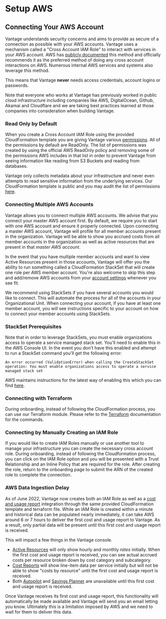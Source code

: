 # Setup AWS

## Connecting Your AWS Account

Vantage understands security concerns and aims to provide as secure of a connection as possible with your AWS accounts. Vantage uses a mechanism called a "Cross Account IAM Role" to interact with services in your AWS account. AWS has [publicly documented](https://aws.amazon.com/blogs/apn/securely-accessing-customer-aws-accounts-with-cross-account-iam-roles/) this method and officially recommends it as the preferred method of doing any cross account interactions on AWS. Numerous internal AWS services and systems also leverage this method.

This means that Vantage **never** needs access credentials, account logins or passwords.

Note that everyone who works at Vantage has previously worked in public cloud infrastructure including companies like AWS, DigitalOcean, Github, Akamai and Cloudflare and we are taking best practices learned at those companies into consideration when building Vantage.

### Read Only by Default

When you create a Cross Account IAM Role using the provided CloudFormation template you are giving Vantage various [permissions](https://docs.vantage.sh/permissions_aws/). All of the permissions by default are ReadOnly. The list of permissions was created by using the official AWS ReadOnly policy and removing some of the permissions AWS includes in that list in order to prevent Vantage from seeing information like reading from S3 Buckets and reading from databases.

Vantage only collects metadata about your infrastructure and never even attempts to read sensitive information from the underlying services. Our CloudFormation template is public and you may audit the list of permissions [here](https://vantage-public.s3.amazonaws.com/vantage-integration-latest.json).

### Connecting Multiple AWS Accounts

Vantage allows you to connect multiple AWS accounts. We advise that you connect your master AWS account first. By default, we require you to start with one AWS account and ensure it properly connected. Upon connecting a master AWS account, Vantage will profile for all member accounts present in the organization. Vantage will be able to show you accrued costs from all member accounts in the organization as well as active resources that are present in that _master AWS account_.

In the event that you have multiple member accounts and want to view Active Resources present in those accounts, Vantage will offer you the ability to run something called a CloudFormation StackSet that will create one role per AWS member account. You're also welcome to skip this step and add/remove AWS accounts from your [account settings](https://console.vantage.sh/settings/workspaces) whenever you see fit.

We recommend using StackSets if you have several accounts you would like to connect. This will automate the process for all of the accounts in your Organizational Unit. When connecting your account, if you have at least one member account, you will see instructions specific to your account on how to connect your member accounts using StackSets.

### StackSet Prerequisites

Note that in order to leverage StackSets, you must enable organizations access to operate a service managed stack set. You'll need to enable this in the AWS Console UI. In the event you don't have this enabled and attempt to run a StackSet command you'll get the following error:

`An error occurred (ValidationError) when calling the CreateStackSet operation: You must enable organizations access to operate a service managed stack set`

AWS maintains instructions for the latest way of enabling this which you can find [here](https://docs.aws.amazon.com/AWSCloudFormation/latest/UserGuide/stacksets-prereqs.html).

### Connecting with Terraform

During onboarding, instead of following the CloudFormation process, you can use our Terraform module. Please refer to the [Terraform](/terraform/) documentation for the commands.

### Connecting by Manually Creating an IAM Role

If you would like to create IAM Roles manually or use another tool to manage your infrastructure you can create the necessary cross account role. During onboarding, instead of following the Cloudformation process, you can click on the IAM Role option and you will be presented with a Trust Relationship and an Inline Policy that are required for the role. After creating the role, return to the onboarding page to submit the ARN of the created role to complete the connection.

### AWS Data Ingestion Delay

As of June 2022, Vantage now creates both an IAM Role as well as a [cost and usage report](https://docs.aws.amazon.com/cur/latest/userguide/cur-create.html) integration through the same provided CloudFormation template and terraform file. While an IAM Role is created within a minute and historical data can be populated nearly immediately, it can take AWS around 6 or 7 hours to deliver the first cost and usage report to Vantage. As a result, only partial data will be present until this first cost and usage report is received.

This will impact a few things in the Vantage console.

- [Active Resources](/active_resources) will only show hourly and monthly _rates_ initially. When the first cost and usage report is received, you can see actual accrued costs per resource broken down by cost category and subcategory.
- [Cost Reports](/cost_reports) will show line-item data per service initially but will not be able to show "costs by resource" until the first cost and usage report is received.
- Both [Autopilot](/autopilot/) and [Savings Planner](/savings_planner/) are unavailable until this first cost and usage report is received.

Once Vantage receives its first cost and usage report, this functionality will automatically be made available and Vantage will send you an email letting you know. Ultimately this is a limitation imposed by AWS and we need to wait for them to deliver this data.
